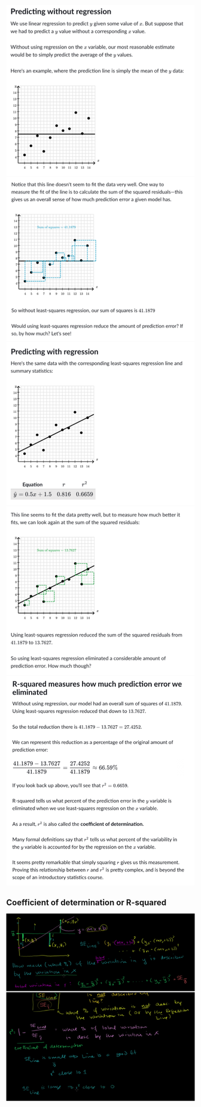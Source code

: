 ![](r2-intuition.png)
![](r2-intuition-1.png)
![](r2-intuition-2.png)
![](r2-intuition-3.png)
![](r2-intuition-4.png)
## Coefficient of determination or R-squared
![](cd-1.png)
![](cd-2.png)

